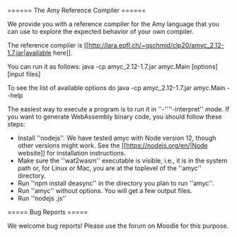 ====== The Amy Reference Compiler ======

We provide you with a reference compiler for the Amy language that you can use to explore the expected behavior of your own compiler.

The reference compiler is [[http://lara.epfl.ch/~gschmid/clp20/amyc_2.12-1.7.jar|available here]].

You can run it as follows:
  java -cp amyc_2.12-1.7.jar amyc.Main [options] [input files]

To see the list of available options do 
  java -cp amyc_2.12-1.7.jar amyc.Main --help

The easiest way to execute a program is to run it in ''-''''-interpret'' mode. If you want to generate WebAssembly binary code, you should follow these steps:
  * Install ''nodejs''. We have tested amyc with Node version 12, though other versions might work. See the [[https://nodejs.org/en/|Node website]] for installation instructions.
  * Make sure the ''wat2wasm'' executable is visible, i.e., it is in the system path or, for Linux or Mac, you are at the toplevel of the ''amyc'' directory.
  * Run ''npm install deasync'' in the directory you plan to run ''amyc''.
  * Run ''amyc'' without options. You will get a few output files.
  * Run ''nodejs <output file>.js''


===== Bug Reports =====

We welcome bug reports! Please use the forum on Moodle for this purpose.